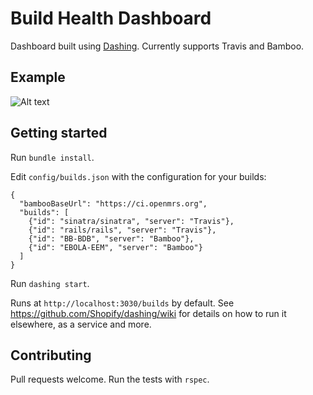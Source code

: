 # Build Health Dashboard

Dashboard built using [Dashing](http://shopify.github.com/dashing). Currently supports Travis and Bamboo.

## Example

![Alt text](http://rouanw.github.io/images/build_health_screenshot.png "Example build dashboard")

## Getting started

Run `bundle install`.

Edit `config/builds.json` with the configuration for your builds:

```
{
  "bambooBaseUrl": "https://ci.openmrs.org",
  "builds": [
    {"id": "sinatra/sinatra", "server": "Travis"},
    {"id": "rails/rails", "server": "Travis"},
    {"id": "BB-BDB", "server": "Bamboo"},
    {"id": "EBOLA-EEM", "server": "Bamboo"}
  ]
}
```

Run `dashing start`.

Runs at `http://localhost:3030/builds` by default. See https://github.com/Shopify/dashing/wiki for details on how to run it elsewhere, as a service and more.

## Contributing

Pull requests welcome. Run the tests with `rspec`.
